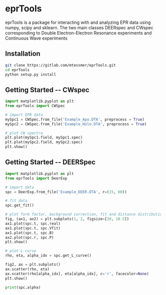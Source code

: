 # eprTools

eprTools is a package for interacting with and analyzing EPR data using numpy, scipy and sklearn.
The two main classes DEERspec and CWspec corresponding to Double Electron-Electron Resonance experiments and Continuous Wave experiments

## Installation
```bash
git clone https://gitlab.com/mtessmer/eprTools.git 
cd eprTools
python setup.py install
```

## Getting Started -- CWspec

```python
import matplotlib.pyplot as plt
from eprTools import CWSpec

# import EPR data
mySpc1 = CWSpec.from_file('Example_Apo.DTA', preprocess = True)
mySpc2 = CWSpec.from_file('Example_Holo.DTA', preprocess = True)

# plot CW spectra
plt.plot(mySpc1.field, mySpc1.spec)
plt.plot(mySpc2.field, mySpc2.spec)
plt.show()
```

## Getting Started -- DEERSpec

```python
import matplotlib.pyplot as plt
from eprTools import DeerExp

# import data
spc = DeerExp.from_file('Example_DEER.DTA', r=(15, 60))

# fit data
spc.get_fit()

# plot form factor, background correction, fit and distance distribution
fig, (ax1, ax2) = plt.subplots(1, 2, figsize=[20, 10.5])
ax1.plot(spc.t, spc.real)
ax1.plot(spc.t, spc.Vfit)
ax1.plot(spc.t, spc.B)
ax2.plot(spc.r, spc.P)
plt.show()

# plot L-curve
rho, eta, alpha_idx = spc.get_L_curve()

fig2, ax = plt.subplots()
ax.scatter(rho, eta)
ax.scatter(rho[alpha_idx], eta[alpha_idx], c='r', facecolor=None)
plt.show()

print(spc.alpha)
```
